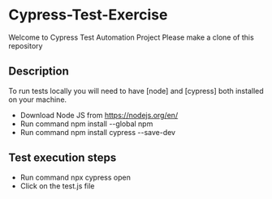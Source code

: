 # Cypress-Test-Exercise
Welcome to Cypress Test Automation Project
Please make a clone of this repository

## Description
To run tests locally you will need to have [node] and [cypress] both installed on your machine.
- Download Node JS from https://nodejs.org/en/
- Run command npm install --global npm
- Run command npm install cypress --save-dev

## Test execution steps
- Run command npx cypress open
- Click on the test.js file

